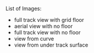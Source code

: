 List of Images:
- full track view with grid floor
- aerial view with no floor
- full track view with no floor
- view from curve
- view from under track surface
